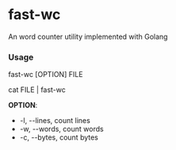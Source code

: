 # fast-wc
An word counter utility implemented with Golang

### Usage
fast-wc [OPTION] FILE

cat FILE | fast-wc

**OPTION**:
- -l, --lines, count lines
- -w, --words, count words
- -c, --bytes, count bytes
